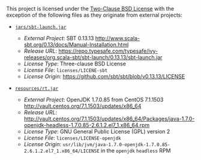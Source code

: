 This project is licensed under the [Two-Clause BSD License](LICENSE.md) with
the exception of the following files as they originate from external projects:

- [`jars/sbt-launch.jar`](../jars/sbt-launch.jar)
  - _External Project_: SBT 0.13.13 <http://www.scala-sbt.org/0.13/docs/Manual-Installation.html>
  - _Release URL_: <https://repo.typesafe.com/typesafe/ivy-releases/org.scala-sbt/sbt-launch/0.13.13/sbt-launch.jar>
  - _License Type_: Three-clause BSD License
  - _License File_: `licenses/LICENE-sbt`
  - _License Origin_: <https://github.com/sbt/sbt/blob/v0.13.13/LICENSE>

- [`resources/rt.jar`](../resources/rt.jar)
  - _External Project_: OpenJDK 1.7.0.85 from CentOS 7.1.1503 <http://vault.centos.org/7.1.1503/updates/x86_64>
  - _Release URL_: <http://vault.centos.org/7.1.1503/updates/x86_64/Packages/java-1.7.0-openjdk-headless-1.7.0.85-2.6.1.2.el7_1.x86_64.rpm>
  - _License Type_: GNU General Public License (GPL) version 2
  - _License File_: `licenses/LICENSE-openjdk`
  - _License Origin_: `usr/lib/jvm/java-1.7.0-openjdk-1.7.0.85-2.6.1.2.el7_1.x86_64/LICENSE` in the `openjdk` `headless` RPM
